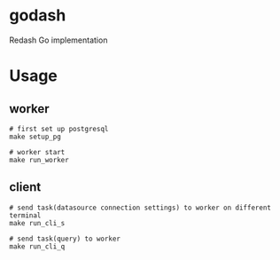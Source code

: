 # godash
Redash Go implementation

# Usage
## worker
```console
# first set up postgresql
make setup_pg

# worker start
make run_worker
```

## client
```console
# send task(datasource connection settings) to worker on different terminal
make run_cli_s

# send task(query) to worker
make run_cli_q
```